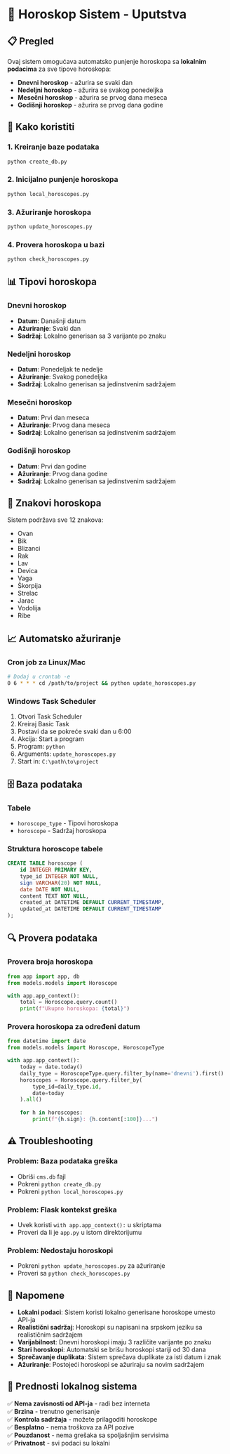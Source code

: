 # 🔮 Horoskop Sistem - Uputstva

## 📋 Pregled

Ovaj sistem omogućava automatsko punjenje horoskopa sa **lokalnim podacima** za sve tipove horoskopa:
- **Dnevni horoskop** - ažurira se svaki dan
- **Nedeljni horoskop** - ažurira se svakog ponedeljka
- **Mesečni horoskop** - ažurira se prvog dana meseca
- **Godišnji horoskop** - ažurira se prvog dana godine

## 🚀 Kako koristiti

### 1. Kreiranje baze podataka
```bash
python create_db.py
```

### 2. Inicijalno punjenje horoskopa
```bash
python local_horoscopes.py
```

### 3. Ažuriranje horoskopa
```bash
python update_horoscopes.py
```

### 4. Provera horoskopa u bazi
```bash
python check_horoscopes.py
```

## 📊 Tipovi horoskopa

### Dnevni horoskop
- **Datum**: Današnji datum
- **Ažuriranje**: Svaki dan
- **Sadržaj**: Lokalno generisan sa 3 varijante po znaku

### Nedeljni horoskop
- **Datum**: Ponedeljak te nedelje
- **Ažuriranje**: Svakog ponedeljka
- **Sadržaj**: Lokalno generisan sa jedinstvenim sadržajem

### Mesečni horoskop
- **Datum**: Prvi dan meseca
- **Ažuriranje**: Prvog dana meseca
- **Sadržaj**: Lokalno generisan sa jedinstvenim sadržajem

### Godišnji horoskop
- **Datum**: Prvi dan godine
- **Ažuriranje**: Prvog dana godine
- **Sadržaj**: Lokalno generisan sa jedinstvenim sadržajem

## 🔧 Znakovi horoskopa

Sistem podržava sve 12 znakova:
- Ovan
- Bik
- Blizanci
- Rak
- Lav
- Devica
- Vaga
- Škorpija
- Strelac
- Jarac
- Vodolija
- Ribe

## 📈 Automatsko ažuriranje

### Cron job za Linux/Mac
```bash
# Dodaj u crontab -e
0 6 * * * cd /path/to/project && python update_horoscopes.py
```

### Windows Task Scheduler
1. Otvori Task Scheduler
2. Kreiraj Basic Task
3. Postavi da se pokreće svaki dan u 6:00
4. Akcija: Start a program
5. Program: `python`
6. Arguments: `update_horoscopes.py`
7. Start in: `C:\path\to\project`

## 🗄️ Baza podataka

### Tabele
- `horoscope_type` - Tipovi horoskopa
- `horoscope` - Sadržaj horoskopa

### Struktura horoscope tabele
```sql
CREATE TABLE horoscope (
    id INTEGER PRIMARY KEY,
    type_id INTEGER NOT NULL,
    sign VARCHAR(20) NOT NULL,
    date DATE NOT NULL,
    content TEXT NOT NULL,
    created_at DATETIME DEFAULT CURRENT_TIMESTAMP,
    updated_at DATETIME DEFAULT CURRENT_TIMESTAMP
);
```

## 🔍 Provera podataka

### Provera broja horoskopa
```python
from app import app, db
from models.models import Horoscope

with app.app_context():
    total = Horoscope.query.count()
    print(f"Ukupno horoskopa: {total}")
```

### Provera horoskopa za određeni datum
```python
from datetime import date
from models.models import Horoscope, HoroscopeType

with app.app_context():
    today = date.today()
    daily_type = HoroscopeType.query.filter_by(name='dnevni').first()
    horoscopes = Horoscope.query.filter_by(
        type_id=daily_type.id,
        date=today
    ).all()
    
    for h in horoscopes:
        print(f"{h.sign}: {h.content[:100]}...")
```

## ⚠️ Troubleshooting

### Problem: Baza podataka greška
- Obriši `cms.db` fajl
- Pokreni `python create_db.py`
- Pokreni `python local_horoscopes.py`

### Problem: Flask kontekst greška
- Uvek koristi `with app.app_context():` u skriptama
- Proveri da li je `app.py` u istom direktorijumu

### Problem: Nedostaju horoskopi
- Pokreni `python update_horoscopes.py` za ažuriranje
- Proveri sa `python check_horoscopes.py`

## 📝 Napomene

- **Lokalni podaci**: Sistem koristi lokalno generisane horoskope umesto API-ja
- **Realistični sadržaj**: Horoskopi su napisani na srpskom jeziku sa realističnim sadržajem
- **Varijabilnost**: Dnevni horoskopi imaju 3 različite varijante po znaku
- **Stari horoskopi**: Automatski se brišu horoskopi stariji od 30 dana
- **Sprečavanje duplikata**: Sistem sprečava duplikate za isti datum i znak
- **Ažuriranje**: Postojeći horoskopi se ažuriraju sa novim sadržajem

## 🎯 Prednosti lokalnog sistema

✅ **Nema zavisnosti od API-ja** - radi bez interneta  
✅ **Brzina** - trenutno generisanje  
✅ **Kontrola sadržaja** - možete prilagoditi horoskope  
✅ **Besplatno** - nema troškova za API pozive  
✅ **Pouzdanost** - nema grešaka sa spoljašnjim servisima  
✅ **Privatnost** - svi podaci su lokalni 